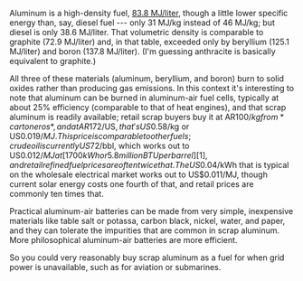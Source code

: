 Aluminum is a high-density fuel, [83.8 MJ/liter][0], though a little
lower specific energy than, say, diesel fuel --- only 31 MJ/kg instead
of 46 MJ/kg; but diesel is only 38.6 MJ/liter.  That volumetric
density is comparable to graphite (72.9 MJ/liter) and, in that table,
exceeded only by beryllium (125.1 MJ/liter) and boron (137.8
MJ/liter).  (I'm guessing anthracite is basically equivalent to
graphite.)

[0]: https://en.wikipedia.org/wiki/Energy_density

All three of these materials (aluminum, beryllium, and boron) burn to
solid oxides rather than producing gas emissions.  In this context
it's interesting to note that aluminum can be burned in aluminum-air
fuel cells, typically at about 25% efficiency (comparable to that of
heat engines), and that scrap aluminum is readily available; retail
scrap buyers buy it at AR$100/kg from *cartoneros*, and at AR$172/US$,
that's US$0.58/kg or US$0.019/MJ.  This price is comparable to other
fuels; crude oil is currently US$72/bbl, which works out to
US$0.012/MJ at [1700 kWh or 5.8 million BTU per barrel][1], and retail
refined fuel prices are often twice that.  The US$0.04/kWh that is
typical on the wholesale electrical market works out to US$0.011/MJ,
though current solar energy costs one fourth of that, and retail
prices are commonly ten times that.

[1]: https://en.wikipedia.org/wiki/Barrel_of_oil_equivalent

Practical aluminum-air batteries can be made from very simple,
inexpensive materials like table salt or potassa, carbon black,
nickel, water, and paper, and they can tolerate the impurities that
are common in scrap aluminum.  More philosophical aluminum-air
batteries are more efficient.

So you could very reasonably buy scrap aluminum as a fuel for when
grid power is unavailable, such as for aviation or submarines.
